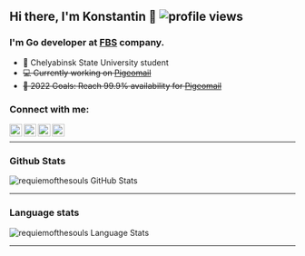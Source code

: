 ## Hi there, I'm Konstantin 👋   <img src="https://komarev.com/ghpvc/?username=requiemofthesouls&color=blueviolet" alt="profile views">

### I'm Go developer at [FBS](https://fbs.com) company.
- 🔭 Chelyabinsk State University student
- ~~💻 Currently working on [Pigeomail](https://github.com/requiemofthesouls/pigeomail)~~
- ~~📖 2022 Goals: Reach 99.9% availability for [Pigeomail](https://github.com/requiemofthesouls/pigeomail)~~

### Connect with me:
[<img align="left" alt="requiemofthesouls | Instagram" width="22px" src="https://img.icons8.com/color/48/000000/instagram-new--v1.png" />][instagram]
[<img align="left" alt="requiemofthesouls | Habr Career" width="22px" src="https://career.habr.com/images/favicons/favicon-32.png" />][habr_career]
[<img align="left" alt="requiemofthesouls | LinkedIn" width="22px" src="https://pics.freeicons.io/uploads/icons/png/6769799911555590084-512.png" />][linkedin]
[<img align="left" alt="requiemofthesouls | Email" width="22px" src="https://img.icons8.com/color/48/000000/gmail-new.png" />][email]
</br> 

---

### Github Stats
<img alt="requiemofthesouls GitHub Stats" src="https://github-readme-stats.vercel.app/api?username=requiemofthesouls&show_icons=true&hide_border=false&include_all_commits=true&count_private=true" />  

---
 
### Language stats  
<img alt="requiemofthesouls Language Stats" src="https://github-readme-stats.vercel.app/api/top-langs/?username=requiemofthesouls&langs_count=10&hide=html,jupyter notebook,css&exclude_repo=PP4E,-,stepic,starwars,tango_with_django,learning_golang,el_diary,tamagotci-orangepi,neweld_crm,USML_homeworks,usml_test_task,trader_py,pchkaty_web,erp-chzso_2&layout=compact&card_width=445" />

---

[habr_career]: https://career.habr.com/requiemofthesouls
[instagram]: https://www.instagram.com/requiemofthesouls/
[telegram]: https://t.me/keep_on_rail
[email]: mailto:dimamid99+work@gmail.com
[linkedin]: https://www.linkedin.com/in/requiemofthesouls/

